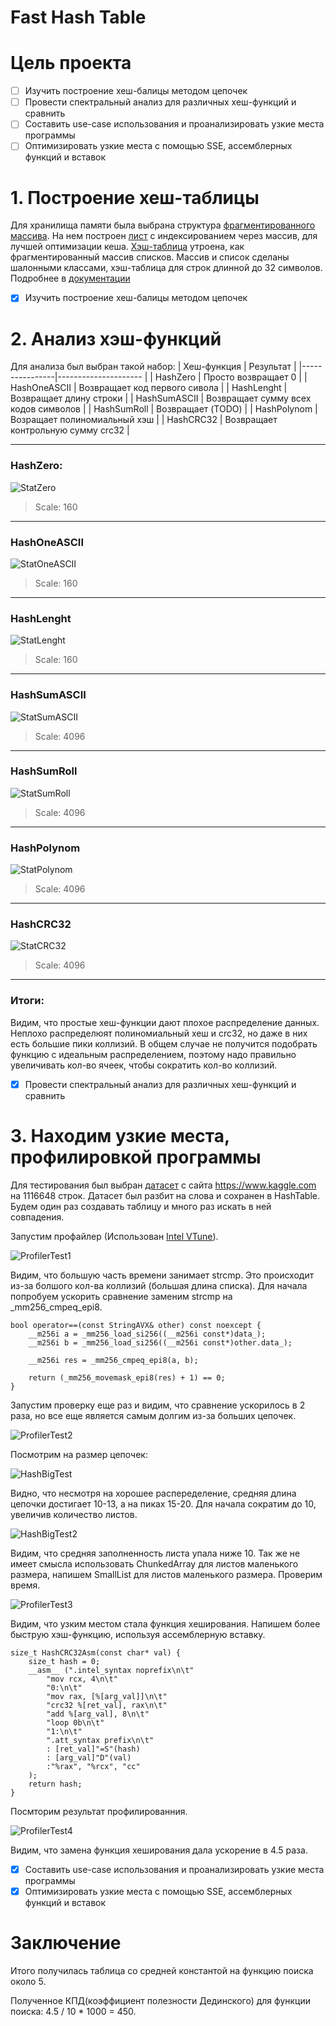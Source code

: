 # Fast Hash Table

# Цель проекта
- [ ] Изучить построение хеш-балицы методом цепочек
- [ ] Провести спектральный анализ для различных хеш-функций и сравнить
- [ ] Составить use-case использования и проанализировать узкие места программы
- [ ] Оптимизировать узкие места с помощью SSE, ассемблерных функций и вставок

# 1. Построение хеш-таблицы
Для хранилища памяти была выбрана структура [фрагментированного массива](src/tools/ChunkedArray_.hpp). На нем построен [лист](src/tools/List.hpp) с индексированием через массив, для лучшей оптимизации кеша. [Хэш-таблица](src/tools/HashTable.hpp) утроена, как фрагментированный массив списков. Массив и список сделаны шалонными классами, хэш-таблица для строк длинной до 32 символов. Подробнее в [документации]()

- [x] Изучить построение хеш-балицы методом цепочек

# 2. Анализ хэш-функций
Для анализа был выбран такой набор:
| Хеш-функция    | Результат                            |
|----------------|---------------------                 |
| HashZero       | Просто возвращает 0                  |
| HashOneASCII   | Возвращает код первого сивола        |
| HashLenght     | Возвращает длину строки              |
| HashSumASCII   | Возвращает сумму всех кодов символов |
| HashSumRoll    | Возвращает (TODO)                    |
| HashPolynom    | Возращает полиномиальный хэш         |
| HashCRC32      | Возвращает контрольную сумму crc32   |

---

### HashZero: 

![StatZero](doc/screenshots/plot_stat_hash_zero.png)

> Scale: 160

---

### HashOneASCII

![StatOneASCII](doc/screenshots/plot_stat_hash_one_ascii.png)

> Scale: 160

---

### HashLenght

![StatLenght](doc/screenshots/plot_stat_hash_lenght.png)

> Scale: 160

---

### HashSumASCII

![StatSumASCII](doc/screenshots/plot_stat_hash_sum_ascii.png)

> Scale: 4096

---

### HashSumRoll

![StatSumRoll](doc/screenshots/plot_stat_hash_sum_roll.png)

> Scale: 4096

---

### HashPolynom

![StatPolynom](doc/screenshots/plot_stat_hash_polynom.png)

> Scale: 4096

---

### HashCRC32

![StatCRC32](doc/screenshots/plot_stat_hash_crc32.png)

> Scale: 4096

---

### Итоги:

Видим, что простые хеш-функции дают плохое распределение данных. Неплохо распределюят полиномиальный хеш и crc32, но даже в них есть большие пики коллизий. В общем случае не получится подобрать функцию с идеальным распределением, поэтому надо правильно увеличивать кол-во ячеек, чтобы сократить кол-во коллизий.

- [x] Провести спектральный анализ для различных хеш-функций и сравнить

# 3. Находим узкие места, профилировкой программы 

Для тестирования был выбран [датасет](assets/text/big.txt) с сайта https://www.kaggle.com на 1116648 строк. Датасет был разбит на слова и сохранен в HashTable. Будем один раз создавать таблицу и много раз искать в ней совпадения. 

Запустим профайлер (Использован [Intel VTune](https://www.intel.com/content/www/us/en/support/ru-banner-inside.html)).

![ProfilerTest1](doc/screenshots/prof_test_1.png)

Видим, что большую часть времени занимает strcmp. Это происходит из-за болшого кол-ва коллизий (большая длина списка). Для начала попробуем ускорить сравнение заменим strcmp на _mm256_cmpeq_epi8.

    bool operator==(const StringAVX& other) const noexcept {        
        __m256i a = _mm256_load_si256((__m256i const*)data_);
        __m256i b = _mm256_load_si256((__m256i const*)other.data_);

        __m256i res = _mm256_cmpeq_epi8(a, b);

        return (_mm256_movemask_epi8(res) + 1) == 0;
    }

Запустим проверку еще раз и видим, что сравнение ускорилось в 2 раза, но все еще является самым долгим из-за больших цепочек.

![ProfilerTest2](doc/screenshots/prof_test_2.png)

Посмотрим на размер цепочек:

![HashBigTest](doc/screenshots/plot_stat_hash_big_text.png)

Видно, что несмотря на хорошее распеределение, средняя длина цепочки достигает 10-13, а на пиках 15-20. Для начала сократим до 10, увеличив количество листов.

![HashBigTest2](doc/screenshots/plot_stat_hash_big_text_2.png)

Видим, что средняя заполненность листа упала ниже 10. Так же не имеет смысла использовать ChunkedArray для листов маленького размера, напишем SmallList для листов маленького размера. Проверим время.

![ProfilerTest3](doc/screenshots/prof_test_3.png)

Видим, что узким местом стала функция хеширования. Напишем более быструю хэш-функцию, используя ассемблерную вставку.

    size_t HashCRC32Asm(const char* val) {
        size_t hash = 0;
        __asm__ (".intel_syntax noprefix\n\t"
            "mov rcx, 4\n\t"
            "0:\n\t"
            "mov rax, [%[arg_val]]\n\t"
            "crc32 %[ret_val], rax\n\t"
            "add %[arg_val], 8\n\t"
            "loop 0b\n\t"
            "1:\n\t"
            ".att_syntax prefix\n\t"
            : [ret_val]"=S"(hash)
            : [arg_val]"D"(val)
            :"%rax", "%rcx", "cc"
        );
        return hash;
    }

Посмторим результат профилированния. 

![ProfilerTest4](doc/screenshots/prof_test_4.png)

Видим, что замена функция хеширования дала ускорение в 4.5 раза. 

- [x] Составить use-case использования и проанализировать узкие места программы
- [x] Оптимизировать узкие места с помощью SSE, ассемблерных функций и вставок

# Заключение 

Итого получилась таблица со средней константой на функцию поиска около 5.

Полученное КПД(коэффициент полезности Дединского) для функции поиска: 4.5 / 10 * 1000 = 450.
